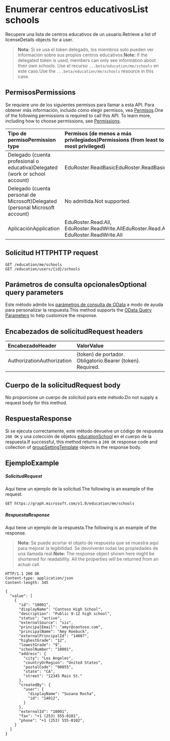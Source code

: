 # <a name="list-schools"></a><span data-ttu-id="7f0e4-101">Enumerar centros educativos</span><span class="sxs-lookup"><span data-stu-id="7f0e4-101">List schools</span></span>

<span data-ttu-id="7f0e4-102">Recupere una lista de centros educativos de un usuario.</span><span class="sxs-lookup"><span data-stu-id="7f0e4-102">Retrieve a list of licenseDetails objects for a user.</span></span>

><span data-ttu-id="7f0e4-103">**Nota:** Si se usa el token delegado, los miembros solo pueden ver información sobre sus propios centros educativos.</span><span class="sxs-lookup"><span data-stu-id="7f0e4-103">**Note:** If the delegated token is used, members can only see information about their own schools.</span></span> <span data-ttu-id="7f0e4-104">Use el recurso `...beta/education/me/schools` en este caso.</span><span class="sxs-lookup"><span data-stu-id="7f0e4-104">Use the `...beta/education/me/schools` resource in this case.</span></span>

## <a name="permissions"></a><span data-ttu-id="7f0e4-105">Permisos</span><span class="sxs-lookup"><span data-stu-id="7f0e4-105">Permissions</span></span>
<span data-ttu-id="7f0e4-p102">Se requiere uno de los siguientes permisos para llamar a esta API. Para obtener más información, incluido cómo elegir permisos, vea [Permisos](../../../concepts/permissions_reference.md).</span><span class="sxs-lookup"><span data-stu-id="7f0e4-p102">One of the following permissions is required to call this API. To learn more, including how to choose permissions, see [Permissions](../../../concepts/permissions_reference.md).</span></span>

|<span data-ttu-id="7f0e4-108">Tipo de permiso</span><span class="sxs-lookup"><span data-stu-id="7f0e4-108">Permission type</span></span>      | <span data-ttu-id="7f0e4-109">Permisos (de menos a más privilegiados)</span><span class="sxs-lookup"><span data-stu-id="7f0e4-109">Permissions (from least to most privileged)</span></span>              |
|:--------------------|:---------------------------------------------------------|
|<span data-ttu-id="7f0e4-110">Delegado (cuenta profesional o educativa)</span><span class="sxs-lookup"><span data-stu-id="7f0e4-110">Delegated (work or school account)</span></span> |  <span data-ttu-id="7f0e4-111">EduRoster.ReadBasic</span><span class="sxs-lookup"><span data-stu-id="7f0e4-111">EduRoster.ReadBasic</span></span>  |
|<span data-ttu-id="7f0e4-112">Delegado (cuenta personal de Microsoft)</span><span class="sxs-lookup"><span data-stu-id="7f0e4-112">Delegated (personal Microsoft account)</span></span> |  <span data-ttu-id="7f0e4-113">No admitida.</span><span class="sxs-lookup"><span data-stu-id="7f0e4-113">Not supported.</span></span>  |
|<span data-ttu-id="7f0e4-114">Aplicación</span><span class="sxs-lookup"><span data-stu-id="7f0e4-114">Application</span></span> | <span data-ttu-id="7f0e4-115">EduRoster.Read.All, EduRoster.ReadWrite.All</span><span class="sxs-lookup"><span data-stu-id="7f0e4-115">EduRoster.Read.All, EduRoster.ReadWrite.All</span></span> | 

## <a name="http-request"></a><span data-ttu-id="7f0e4-116">Solicitud HTTP</span><span class="sxs-lookup"><span data-stu-id="7f0e4-116">HTTP request</span></span>
<!-- { "blockType": "ignored" } -->
```http
GET /education/me/schools
GET /education/users/{id}/schools
```
## <a name="optional-query-parameters"></a><span data-ttu-id="7f0e4-117">Parámetros de consulta opcionales</span><span class="sxs-lookup"><span data-stu-id="7f0e4-117">Optional query parameters</span></span>
<span data-ttu-id="7f0e4-118">Este método admite los [parámetros de consulta de OData](http://graph.microsoft.io/docs/overview/query_parameters) a modo de ayuda para personalizar la respuesta.</span><span class="sxs-lookup"><span data-stu-id="7f0e4-118">This method supports the [OData Query Parameters](http://graph.microsoft.io/docs/overview/query_parameters) to help customize the response.</span></span>

## <a name="request-headers"></a><span data-ttu-id="7f0e4-119">Encabezados de solicitud</span><span class="sxs-lookup"><span data-stu-id="7f0e4-119">Request headers</span></span>
| <span data-ttu-id="7f0e4-120">Encabezado</span><span class="sxs-lookup"><span data-stu-id="7f0e4-120">Header</span></span>       | <span data-ttu-id="7f0e4-121">Valor</span><span class="sxs-lookup"><span data-stu-id="7f0e4-121">Value</span></span> |
|:---------------|:--------|
| <span data-ttu-id="7f0e4-122">Authorization</span><span class="sxs-lookup"><span data-stu-id="7f0e4-122">Authorization</span></span>  | <span data-ttu-id="7f0e4-p103">{token} de portador. Obligatorio.</span><span class="sxs-lookup"><span data-stu-id="7f0e4-p103">Bearer {token}. Required.</span></span>  |

## <a name="request-body"></a><span data-ttu-id="7f0e4-125">Cuerpo de la solicitud</span><span class="sxs-lookup"><span data-stu-id="7f0e4-125">Request body</span></span>
<span data-ttu-id="7f0e4-126">No proporcione un cuerpo de solicitud para este método.</span><span class="sxs-lookup"><span data-stu-id="7f0e4-126">Do not supply a request body for this method.</span></span>
## <a name="response"></a><span data-ttu-id="7f0e4-127">Respuesta</span><span class="sxs-lookup"><span data-stu-id="7f0e4-127">Response</span></span>
<span data-ttu-id="7f0e4-128">Si se ejecuta correctamente, este método devuelve un código de respuesta `200 OK` y una colección de objetos [educationSchool](../resources/educationschool.md) en el cuerpo de la respuesta.</span><span class="sxs-lookup"><span data-stu-id="7f0e4-128">If successful, this method returns a `200 OK` response code and collection of [groupSettingTemplate](../resources/educationschool.md) objects in the response body.</span></span>
## <a name="example"></a><span data-ttu-id="7f0e4-129">Ejemplo</span><span class="sxs-lookup"><span data-stu-id="7f0e4-129">Example</span></span>
##### <a name="request"></a><span data-ttu-id="7f0e4-130">Solicitud</span><span class="sxs-lookup"><span data-stu-id="7f0e4-130">Request</span></span>
<span data-ttu-id="7f0e4-131">Aquí tiene un ejemplo de la solicitud.</span><span class="sxs-lookup"><span data-stu-id="7f0e4-131">The following is an example of the request.</span></span>
<!-- {
  "blockType": "request",
  "name": "get_schools"
}-->
```http
GET https://graph.microsoft.com/v1.0/education/me/schools
```
##### <a name="response"></a><span data-ttu-id="7f0e4-132">Respuesta</span><span class="sxs-lookup"><span data-stu-id="7f0e4-132">Response</span></span>
<span data-ttu-id="7f0e4-133">Aquí tiene un ejemplo de la respuesta.</span><span class="sxs-lookup"><span data-stu-id="7f0e4-133">The following is an example of the response.</span></span> 

><span data-ttu-id="7f0e4-p104">**Nota:** Se puede acortar el objeto de respuesta que se muestra aquí para mejorar la legibilidad. Se devolverán todas las propiedades de una llamada real.</span><span class="sxs-lookup"><span data-stu-id="7f0e4-p104">**Note:** The response object shown here might be shortened for readability. All the properties will be returned from an actual call.</span></span>

<!-- {
  "blockType": "response",
  "truncated": true,
  "@odata.type": "microsoft.graph.educationSchool",
  "isCollection": true
} -->
```http
HTTP/1.1 200 OK
Content-type: application/json
Content-length: 345

{
  "value": [
    {
      "id": "10001",
      "displayName": "Contoso High School",
      "description": "Public 9-12 high school",
      "status": "active",
      "externalSource": "sis",
      "principalEmail": "amyr@contoso.com",
      "principalName": "Amy Roebuck",
      "externalPrincipalId": "14007",
      "highestGrade": "12",
      "lowestGrade": "9",
      "schoolNumber": "10001",
      "address": {
        "city": "Los Angeles",
        "countryOrRegion": "United States",
        "postalCode": "98055",
        "state": "CA",
        "street": "12345 Main St."
      },
      "createdBy": {
        "user": {
          "displayName": "Susana Rocha",
          "id": "14012",
        }
      },
      "externalId": "10001",
      "fax": "+1 (253) 555-0101",
      "phone": "+1 (253) 555-0102",
    }
  ]
}
```

<!-- uuid: 8fcb5dbc-d5aa-4681-8e31-b001d5168d79
2015-10-25 14:57:30 UTC -->
<!-- {
  "type": "#page.annotation",
  "description": "List schools",
  "keywords": "",
  "section": "documentation",
  "tocPath": ""
}-->